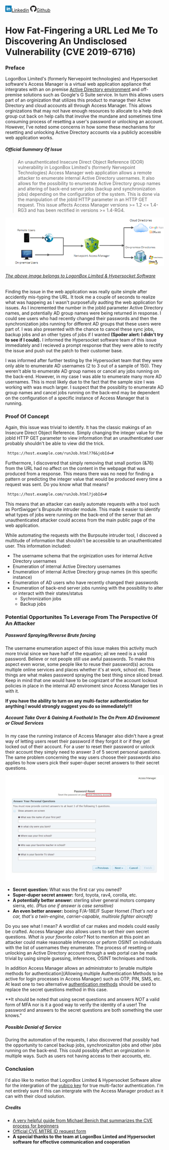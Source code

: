 ![Linkedin](Site%20Pictures/linkedin.png)[Linkedin](https://www.linkedin.com/in/ryangore/)
![Github](Site%20Pictures/github.png)[Github](https://github.com/0v3rride)

# How Fat-Fingering a URL Led Me To Discovering An Undisclosed Vulnerability (CVE 2019-6716)

### Preface

LogonBox Limited's (formerly Nervepoint technologies) and Hypersocket software's Access Manager is a virtual web application appliance that intergrates with an on premise [Active Directory environment](https://docs.logonbox.com/app/manpage/en/article/413106/Connecting-to-an-Active-Directory) and off-premise solutions such as Google's G Suite service. In turn this allows users part of an orginization that utilizes this product to manage their Active Directory and cloud accounts all through Access Manager. This allows orginizations that may not have enough resources to allocate to a help desk group cut back on help calls that involve the mundane and sometimes time consuming process of resetting a user's password or unlocking an account. However, I've noted some concerns in how some these mechanisms for resetting and unlocking Active Directory accounts via a publicly accessible web application works.

##### Official Summary Of Issue
> An unauthenticated Insecure Direct Object Reference (IDOR) vulnerability in LogonBox Limited's (formerly Nervepoint Technologies) Access Manager web application allows a remote attacker to enumerate internal Active Directory usernames. It also allows for the possibility to enumerate Active Directory group names and altering of back-end server jobs (backup and synchronization jobs) depending on the configuration of the system. This is done via the manipulation of the jobId HTTP parameter in an HTTP GET request. This issue affects Access Manager versions >= 1.2 <= 1.4-RG3 and has been rectified in versions >= 1.4-RG4.

![LogonBox Limited Access Manager](Site%20Pictures/nervepoint_vx.png)

###### [The above image belongs to LogonBox Limited & Hypersocket Software](https://www.hypersocket.com/en/products/password-self-service)

Finding the issue in the web application was really quite simple after accidently mis-typing the URL. It took me a couple of seconds to realize what was happeing as I wasn't purposefully audting the web application for issues. As I incremented the number in the jobId parameter Active Directory names, and potentially AD group names were being returned in response. I could see users who had recently changed their passwords and then the synchronization jobs running for different AD groups that these users were part of. I was also presented with the chance to cancel these sync jobs, backup jobs and an other types of jobs if I wanted **(Spoiler alert: I didn't try to see if I could).** I informed the Hypersocket software team of this issue immediately and I recieved a prompt response that they were able to rectify the issue and push out the patch to their customer base.

I was informed after further testing by the Hypersocket team that they were only able to enumerate AD usernames (2 to 3 out of a sample of 150). They weren't able to enumerate AD group names or cancel any jobs running on the back-end. However, in my case I was able to enumerate many more AD usernames. This is most likely due to the fact that the sample size I was working with was much larger. I suspect that the possiblity to enumerate AD group names and cancel jobs running on the back-end may be dependent on the configuration of a specific instance of Access Manager that is running.

### Proof Of Concept
Again, this issue was trivial to identify. It has the classic makings of an Insecure Direct Object Reference. Simply changing the integer value for the jobId HTTP GET parameter to view information that an unauthenticated user probably shouldn't be able to view did the trick.

```markdown
 https://host.example.com/runJob.html?76&jobId=#
```
Furthermore, I discovered that simply removing that small portion (&76) from the URL had no affect on the content in the webpage that was produced from a response. This means there was no need for finding a pattern or predicting the integer value that would be produced every time a request was sent. Do you know what that means?

```markdown
 https://host.example.com/runJob.html?jobId=#
```
This means that an attacker can easily automate requests with a tool such as PortSwigger's Brupsuite intruder module. This made it easier to identify what types of jobs were running on the back-end of the server that an unauthenticated attacker could access from the main public page of the web application.

While automating the requests with the Burpsuite intruder tool, I discoved a multitude of information that shouldn't be accessible to an unauthenticated user. This information included:
 * The username schema that the orginization uses for internal Active Directory usernames
 * Enumeration of internal Active Directory usernames
 * Enumeration of internal Active Directory group names (in this specific instance)
 * Enumeration of AD users who have recently changed their passwords
 * Enumeration of back-end server jobs running with the possibility to alter or interact with their states/status
   * Sychronization jobs
   * Backup jobs
   
   
### Potential Opportunites To Leverage From The Perspective Of An Attacker
##### Password Spraying/Reverse Brute forcing
The username enumeration aspect of this issue makes this activity much more trivial since we have half of the equation; all we need is a valid password. Believe or not people still use awful passwords. To make this aspect even worse, some people like to reuse their password(s) across multiple online services and places whether it's at work, school etc. These things are what makes password spraying the best thing since sliced bread. Keep in mind that one would have to be cognizant of the account lockout policies in place in the internal AD enviroment since Access Manager ties in with it. 
 
 **If you have the ability to turn on any multi-factor authentication for anything I would strongly suggest you do so immediately!!!**
 
##### Account Take Over & Gaining A Foothold In The On Prem AD Enviroment or Cloud Services 
In my case the running instance of Access Manager also didn't have a great way of letting users reset their password if they forgot it or if they get locked out of their account. For a user to reset their password or unlock their account they simply need to answer 3 of 5 secret personal questions. The same problem concerning the way users choose their passwords also applies to how users pick their super-duper secret answers to their secret questions.

![Secret Questions](Site%20Pictures/password-reset.jpg)

 * **Secret question:** What was the first car you owned?
 * **Super-duper secret answer:** ford, toyota, rav4, corolla, etc.
 * **A potentially better answer:** sterling silver general motors company sierra, etc. _(Plus one if answer is case sensitive)_
 * **An even better answer:** boeing F/A-18E/F Super Hornet _(That's not a car, that's a twin-engine, carrier-capable, multirole fighter aircraft)_
 
Do you see what I mean? A wordlist of car makes and models could easily be crafted. Access Manager also allows users to set their own secret questions. _What is your favorite color?_ Not to mention at this point an attacker could make reasonable inferences or peform OSINT on individuals with the list of usernames they enumerate. The process of resetting or unlocking an Active Directory account through a web portal can be made trivial by using simple guessing, inferences, OSINT techniques and tools. 

In addition Access Manager allows an administrator to [enable multiple methods for authentication](Allowing multiple Authentication Methods to be active for login processes in Access Manager) such as OTP, PIN, SMS, etc. At least one to two alternative [authentication methods](https://docs.logonbox.com/app/manpage/en/article/532236/Authentication-Basics:-Configuring-and-managing) should be used to replace the secret questions method in this case.

**It should be noted that using secret questions and answers _NOT_ a valid form of MFA nor is it a good way to verify the identity of a user! The password and answers to the secret questions are both something the user knows."

##### Possible Denial of Service
During the automation of the requests, I also discovered that possibly had the opportunity to cancel backup jobs, synchronizaiton jobs and other jobs running on the back-end. This could possibly affect an orginization in multiple ways. Such as users not having access to their accounts, etc.


### Conclusion
I'd also like to metion that LogonBox Limited & Hypersocket Software allow for the intergration of the [yubico key](https://www.yubico.com/works-with-yubikey/catalog/logonbox/) for true multi-factor authentication. I'm not entirely sure if this can intergrate with the Access Manager product as it can with their cloud solution.


##### Credits
 * [A very helpful guide from Michael Benich that summarizes the CVE process for beginners](https://warroom.rsmus.com/beginners-guide-cve-process/)
 * [Official CVE MITRE ID request form](https://cveform.mitre.org/)
 * **A special thanks to the team at LogonBox Limted and Hypersocket software for effective communication and cooperation**
